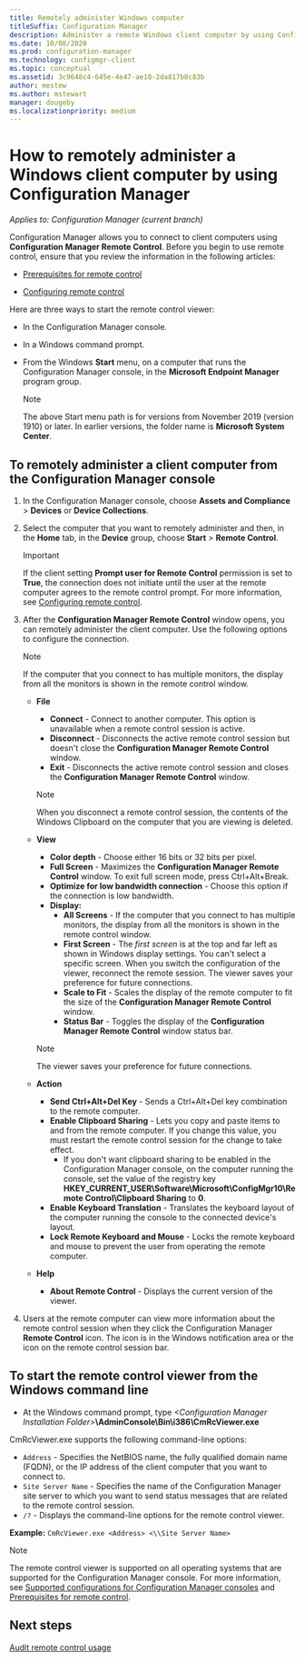 ```yaml
---
title: Remotely administer Windows computer
titleSuffix: Configuration Manager
description: Administer a remote Windows client computer by using Configuration Manager.
ms.date: 10/08/2020
ms.prod: configuration-manager
ms.technology: configmgr-client
ms.topic: conceptual
ms.assetid: 3c9648c4-645e-4e47-ae10-2da817b8c83b
author: mestew
ms.author: mstewart
manager: dougeby
ms.localizationpriority: medium
---
```


# How to remotely administer a Windows client computer by using Configuration Manager

*Applies to: Configuration Manager (current branch)*

Configuration Manager allows you to connect to client computers using **Configuration Manager Remote Control**. Before you begin to use remote control, ensure that you review the information in the following articles:  

- [Prerequisites for remote control](prerequisites-for-remote-control.md)  

- [Configuring remote control](configuring-remote-control.md)  

Here are three ways to start the remote control viewer:  

- In the Configuration Manager console.  

- In a Windows command prompt.  

- From the Windows **Start** menu, on a computer that runs the Configuration Manager console, in the **Microsoft Endpoint Manager** program group.  

    > [!NOTE]
    > The above Start menu path is for versions from November 2019 (version 1910) or later. In earlier versions, the folder name is **Microsoft System Center**.

## To remotely administer a client computer from the Configuration Manager console  

1. In the Configuration Manager console, choose **Assets and Compliance** > **Devices** or **Device Collections**.  

1. Select the computer that you want to remotely administer and then, in the **Home** tab, in the **Device** group, choose **Start** > **Remote Control**.  

    > [!IMPORTANT]  
    >  If the client setting **Prompt user for Remote Control** permission is set to **True**, the connection does not initiate until the user at the remote computer agrees to the remote control prompt. For more information, see [Configuring remote control](configuring-remote-control.md).  

1. After the **Configuration Manager Remote Control** window opens, you can remotely administer the client computer. Use the following options to configure the connection.  

    > [!NOTE]  
    >  If the computer that you connect to has multiple monitors, the display from all the monitors is shown in the remote control window.  

    - **File**
        - **Connect** - Connect to another computer. This option is unavailable when a remote control session is active.  
        - **Disconnect** - Disconnects the active remote control session but doesn't close the **Configuration Manager Remote Control** window.  
        - **Exit** - Disconnects the active remote control session and closes the **Configuration Manager Remote Control** window.  

        > [!NOTE]  
        >  When you disconnect a remote control session, the contents of the Windows Clipboard on the computer that you are viewing is deleted.

    - **View**
      - **Color depth**  - Choose either 16 bits or 32 bits per pixel.
      - **Full Screen** - Maximizes the **Configuration Manager Remote Control** window. To exit full screen mode, press Ctrl+Alt+Break.  
      - **Optimize for low bandwidth connection** - Choose this option if the connection is low bandwidth.
      - **Display:**
        - **All Screens** - If the computer that you connect to has multiple monitors, the display from all the monitors is shown in the remote control window.
        - **First Screen** - The *first screen* is at the top and far left as shown in Windows display settings. You can't select a specific screen. When you switch the configuration of the viewer, reconnect the remote session. The viewer saves your preference for future connections.
        - **Scale to Fit** - Scales the display of the remote computer to fit the size of the **Configuration Manager Remote Control** window.
        - **Status Bar** - Toggles the display of the **Configuration Manager Remote Control** window status bar.  

       > [!NOTE]  
       >  The viewer saves your preference for future connections.

    - **Action**
        - **Send Ctrl+Alt+Del Key** - Sends a Ctrl+Alt+Del key combination to the remote computer.
        - **Enable Clipboard Sharing** - Lets you copy and paste items to and from the remote computer. If you change this value, you must restart the remote control session for the change to take effect.
          - If you don't want clipboard sharing to be enabled in the Configuration Manager console, on the computer running the console, set the value of the registry key **HKEY_CURRENT_USER\Software\Microsoft\ConfigMgr10\Remote Control\Clipboard Sharing** to **0**.
        - **Enable Keyboard Translation** - Translates the keyboard layout of the computer running the console to the connected device's layout.
        - **Lock Remote Keyboard and Mouse** - Locks the remote keyboard and mouse to prevent the user from operating the remote computer.  

    - **Help**
        - **About Remote Control** - Displays the current version of the viewer.  

1. Users at the remote computer can view more information about the remote control session when they click the Configuration Manager **Remote Control** icon. The icon is in the Windows notification area or the icon on the remote control session bar.  

## To start the remote control viewer from the Windows command line  

- At the Windows command prompt, type _<Configuration Manager Installation Folder\>_**\AdminConsole\Bin\i386\CmRcViewer.exe**  

CmRcViewer.exe supports the following command-line options:  

- `Address` - Specifies the NetBIOS name, the fully qualified domain name (FQDN), or the IP address of the client computer that you want to connect to.
- `Site Server Name` - Specifies the name of the Configuration Manager site server to which you want to send status messages that are related to the remote control session.
- `/?` - Displays the command-line options for the remote control viewer.  

**Example:** `CmRcViewer.exe <Address> <\\Site Server Name>`

> [!NOTE]  
> The remote control viewer is supported on all operating systems that are supported for the Configuration Manager console. For more information, see [Supported configurations for Configuration Manager consoles](../../../plan-design/configs/supported-operating-systems-consoles.md) and [Prerequisites for remote control](prerequisites-for-remote-control.md).

## Next steps

[Audit remote control usage](audit-remote-control-usage.md)
